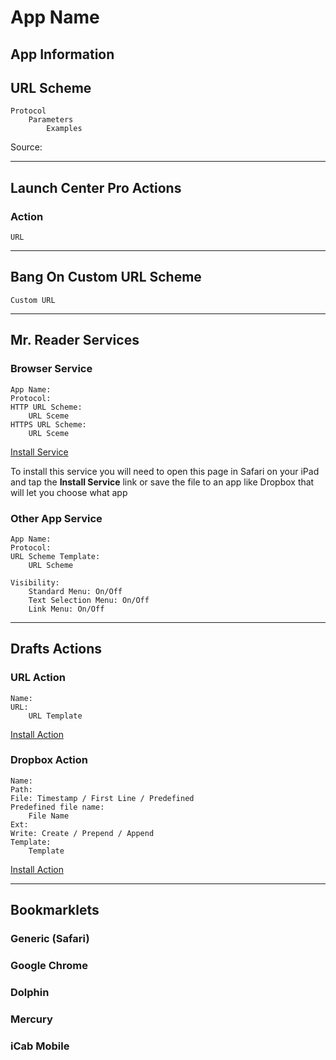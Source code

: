# App Name

## App Information

## URL Scheme

    Protocol
        Parameters
            Examples

Source:

---

## Launch Center Pro Actions

### Action

    URL

---

## Bang On Custom URL Scheme

    Custom URL

---

## Mr. Reader Services

### Browser Service

    App Name:
    Protocol:
    HTTP URL Scheme:
        URL Sceme
    HTTPS URL Scheme:
        URL Sceme

[Install Service](mrreader-services/read-later-in-pinbook.mrreaderappconf)

To install this service you will need to open this page in Safari on your iPad and tap the **Install Service** link or save the file to an app like Dropbox that will let you choose what app 

### Other App Service

    App Name:
    Protocol:
    URL Scheme Template:
        URL Scheme
    
    Visibility:
        Standard Menu: On/Off
        Text Selection Menu: On/Off
        Link Menu: On/Off

---

## Drafts Actions

### URL Action

    Name:
    URL:
        URL Template

[Install Action](URL)

### Dropbox Action

    Name:
    Path: 
    File: Timestamp / First Line / Predefined
    Predefined file name:
        File Name
    Ext: 
    Write: Create / Prepend / Append
    Template:
        Template

[Install Action](URL)

---

## Bookmarklets

### Generic (Safari)

### Google Chrome

### Dolphin

### Mercury

### iCab Mobile